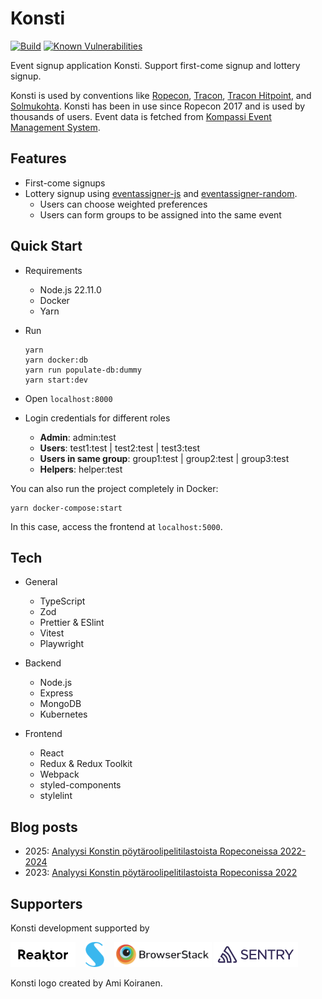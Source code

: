 # Konsti

[![Build](https://github.com/con2/konsti/actions/workflows/test.yml/badge.svg?branch=main)](https://github.com/con2/konsti/actions/workflows/test.yml) [![Known Vulnerabilities](https://snyk.io/test/github/con2/konsti/badge.svg)](https://snyk.io/test/github/con2/konsti)

Event signup application Konsti. Support first-come signup and lottery signup.

Konsti is used by conventions like [Ropecon](https://ropecon.fi), [Tracon](https://tracon.fi), [Tracon Hitpoint](https://hitpoint.tracon.fi), and [Solmukohta](https://solmukohta.eu). Konsti has been in use since Ropecon 2017 and is used by thousands of users. Event data is fetched from [Kompassi Event Management System](https://kompassi.eu/).

## Features

- First-come signups
- Lottery signup using [eventassigner-js](https://github.com/Altesmi/eventassigner-js) and [eventassigner-random](https://github.com/Altesmi/eventassigner-random).
  - Users can choose weighted preferences
  - Users can form groups to be assigned into the same event

## Quick Start

- Requirements
  - Node.js 22.11.0
  - Docker
  - Yarn

- Run

  ```shell
  yarn
  yarn docker:db
  yarn run populate-db:dummy
  yarn start:dev
  ```

- Open `localhost:8000`

- Login credentials for different roles
  - **Admin**: admin:test
  - **Users**: test1:test | test2:test | test3:test
  - **Users in same group**: group1:test | group2:test | group3:test
  - **Helpers**: helper:test

You can also run the project completely in Docker:

```shell
yarn docker-compose:start
```

In this case, access the frontend at `localhost:5000`.

## Tech

- General
  - TypeScript
  - Zod
  - Prettier & ESlint
  - Vitest
  - Playwright

- Backend
  - Node.js
  - Express
  - MongoDB
  - Kubernetes

- Frontend
  - React
  - Redux & Redux Toolkit
  - Webpack
  - styled-components
  - stylelint

## Blog posts

- 2025: [Analyysi Konstin pöytäroolipelitilastoista Ropeconeissa 2022-2024](https://blog.ropecon.fi/analyysi-konstin-poytaroolipelitilastoista-ropeconeissa-2022-2024/)
- 2023: [Analyysi Konstin pöytäroolipelitilastoista Ropeconissa 2022](https://blog.ropecon.fi/analyysi-konstin-poytaroolipelitilastoista-ropeconissa-2022/)

## Supporters

Konsti development supported by

[![Reaktor logo](/client/assets/reaktor-logo.png)](https://www.reaktor.com)&nbsp;&nbsp;&nbsp;
[![Sovellin logo](/client/assets/sovellin-logo.png)](https://www.sovellin.com)&nbsp;&nbsp;&nbsp;
[![BrowserStack logo](/client/assets/browserstack-logo.png)](https://www.browserstack.com)
[![Sentry logo](/client/assets/sentry-logo.png)](https://sentry.io)

Konsti logo created by Ami Koiranen.
